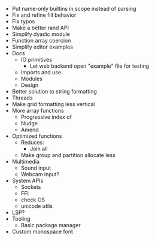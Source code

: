 - Put name-only builtins in scope instead of parsing
- Fix and refine fill behavior
- Fix typos
- Make a better rand API
- Simplify dyadic module
- Function array coercion
- Simplify editor examples
- Docs
  - IO primitives
    - Let web backend open "example" file for testing
  - Imports and use
  - Modules
  - Design
- Better solution to string formatting
- Threads
- Make grid formatting less vertical
- More array functions
  - Progressive index of
  - Nudge
  - Amend
- Optimized functions
  - Reduces:
    - Join all
  - Make group and partition allocate less
- Multimedia
  - Sound input
  - Webcam input?
- System APIs
  - Sockets
  - FFI
  - check OS
  - unicode utils
- LSP?
- Tooling
  - Basic package manager
- Custom monospace font
